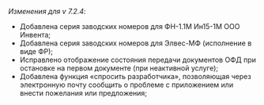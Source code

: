 ﻿_Изменения для v 7.2.4_:
- Добавлена серия заводских номеров для ФН-1.1М Ин15-1М ООО Инвента;
- Добавлена серия заводских номеров для Элвес-МФ (исполнение в виде ФР);
- Исправлено отображение состояния передачи документов ОФД при остановке на первом документе (при неактивной услуге);
- Добавлена функция «спросить разработчика», позволяющая через электронную почту сообщить о проблеме с приложением или внести пожелания или предложения;
